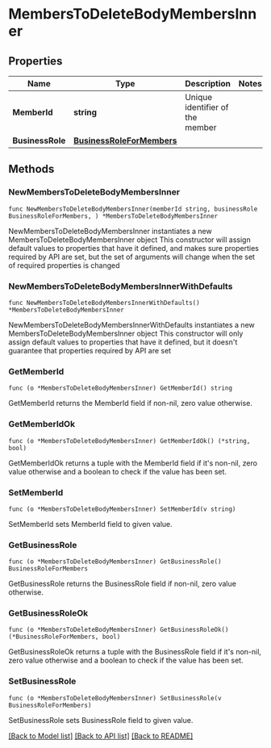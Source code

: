 # MembersToDeleteBodyMembersInner

## Properties

Name | Type | Description | Notes
------------ | ------------- | ------------- | -------------
**MemberId** | **string** | Unique identifier of the member | 
**BusinessRole** | [**BusinessRoleForMembers**](BusinessRoleForMembers.md) |  | 

## Methods

### NewMembersToDeleteBodyMembersInner

`func NewMembersToDeleteBodyMembersInner(memberId string, businessRole BusinessRoleForMembers, ) *MembersToDeleteBodyMembersInner`

NewMembersToDeleteBodyMembersInner instantiates a new MembersToDeleteBodyMembersInner object
This constructor will assign default values to properties that have it defined,
and makes sure properties required by API are set, but the set of arguments
will change when the set of required properties is changed

### NewMembersToDeleteBodyMembersInnerWithDefaults

`func NewMembersToDeleteBodyMembersInnerWithDefaults() *MembersToDeleteBodyMembersInner`

NewMembersToDeleteBodyMembersInnerWithDefaults instantiates a new MembersToDeleteBodyMembersInner object
This constructor will only assign default values to properties that have it defined,
but it doesn't guarantee that properties required by API are set

### GetMemberId

`func (o *MembersToDeleteBodyMembersInner) GetMemberId() string`

GetMemberId returns the MemberId field if non-nil, zero value otherwise.

### GetMemberIdOk

`func (o *MembersToDeleteBodyMembersInner) GetMemberIdOk() (*string, bool)`

GetMemberIdOk returns a tuple with the MemberId field if it's non-nil, zero value otherwise
and a boolean to check if the value has been set.

### SetMemberId

`func (o *MembersToDeleteBodyMembersInner) SetMemberId(v string)`

SetMemberId sets MemberId field to given value.


### GetBusinessRole

`func (o *MembersToDeleteBodyMembersInner) GetBusinessRole() BusinessRoleForMembers`

GetBusinessRole returns the BusinessRole field if non-nil, zero value otherwise.

### GetBusinessRoleOk

`func (o *MembersToDeleteBodyMembersInner) GetBusinessRoleOk() (*BusinessRoleForMembers, bool)`

GetBusinessRoleOk returns a tuple with the BusinessRole field if it's non-nil, zero value otherwise
and a boolean to check if the value has been set.

### SetBusinessRole

`func (o *MembersToDeleteBodyMembersInner) SetBusinessRole(v BusinessRoleForMembers)`

SetBusinessRole sets BusinessRole field to given value.



[[Back to Model list]](../README.md#documentation-for-models) [[Back to API list]](../README.md#documentation-for-api-endpoints) [[Back to README]](../README.md)


